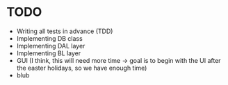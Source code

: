 TODO
====

- Writing all tests in advance (TDD)
- Implementing DB class
- Implementing DAL layer
- Implementing BL layer
- GUI (I think, this will need more time -> goal is to begin with the UI after the easter holidays, so we have enough time)
- blub